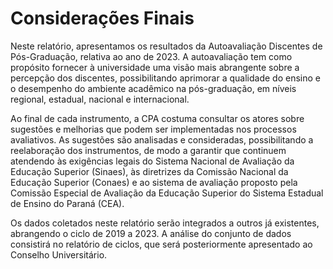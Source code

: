# Considerações Finais 

Neste relatório, apresentamos os resultados da Autoavaliação Discentes de Pós-Graduação, relativa ao ano de 2023. A autoavaliação tem como propósito fornecer à universidade uma visão mais abrangente sobre a percepção dos discentes, possibilitando aprimorar a qualidade do ensino e o desempenho do ambiente acadêmico na pós-graduação, em níveis regional, estadual, nacional e internacional.

Ao final de cada instrumento, a CPA costuma consultar os atores sobre sugestões e melhorias que podem ser implementadas nos processos avaliativos. As sugestões são analisadas e consideradas, possibilitando a reelaboração dos instrumentos, de modo a garantir que continuem atendendo às exigências legais do Sistema Nacional de Avaliação da Educação Superior (Sinaes), às diretrizes da Comissão Nacional da Educação Superior (Conaes) e ao sistema de avaliação proposto pela Comissão Especial de Avaliação da Educação Superior do Sistema Estadual de Ensino do Paraná (CEA). 

Os dados coletados neste relatório serão integrados a outros já existentes, abrangendo o ciclo de 2019 a 2023. A análise do conjunto de dados consistirá no relatório de ciclos, que será posteriormente apresentado ao Conselho Universitário.
